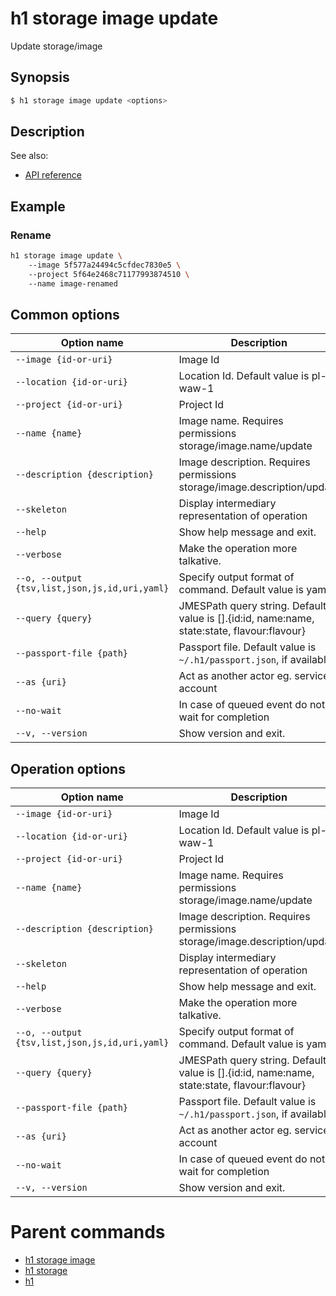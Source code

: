 
# h1 storage image update

Update storage/image

## Synopsis

```bash
$ h1 storage image update <options>
```

## Description

See also:

* [API reference](https://api.hyperone.com/v2/docs#operation/storage_project_image_update)

## Example


### Rename

```bash
h1 storage image update \ 
	--image 5f577a24494c5cfdec7830e5 \ 
	--project 5f64e2468c71177993874510 \ 
	--name image-renamed
```

## Common options

| Option name                                        | Description                                                                                    |
| -------------------------------------------------- | ---------------------------------------------------------------------------------------------- |
| ```--image {id-or-uri}```                          | Image Id                                                                                       |
| ```--location {id-or-uri}```                       | Location Id. Default value is pl-waw-1                                                         |
| ```--project {id-or-uri}```                        | Project Id                                                                                     |
| ```--name {name}```                                | Image name. Requires permissions storage/image.name/update                                     |
| ```--description {description}```                  | Image description. Requires permissions storage/image.description/update                       |
| ```--skeleton```                                   | Display intermediary representation of operation                                               |
| ```--help```                                       | Show help message and exit.                                                                    |
| ```--verbose```                                    | Make the operation more talkative.                                                             |
| ```--o, --output {tsv,list,json,js,id,uri,yaml}``` | Specify output format of command. Default value is yaml                                        |
| ```--query {query}```                              | JMESPath query string. Default value is [].\{id:id, name:name, state:state, flavour:flavour\}  |
| ```--passport-file {path}```                       | Passport file. Default value is ```~/.h1/passport.json```, if available.                       |
| ```--as {uri}```                                   | Act as another actor eg. service account                                                       |
| ```--no-wait```                                    | In case of queued event do not wait for completion                                             |
| ```--v, --version```                               | Show version and exit.                                                                         |

## Operation options

| Option name                                        | Description                                                                                    |
| -------------------------------------------------- | ---------------------------------------------------------------------------------------------- |
| ```--image {id-or-uri}```                          | Image Id                                                                                       |
| ```--location {id-or-uri}```                       | Location Id. Default value is pl-waw-1                                                         |
| ```--project {id-or-uri}```                        | Project Id                                                                                     |
| ```--name {name}```                                | Image name. Requires permissions storage/image.name/update                                     |
| ```--description {description}```                  | Image description. Requires permissions storage/image.description/update                       |
| ```--skeleton```                                   | Display intermediary representation of operation                                               |
| ```--help```                                       | Show help message and exit.                                                                    |
| ```--verbose```                                    | Make the operation more talkative.                                                             |
| ```--o, --output {tsv,list,json,js,id,uri,yaml}``` | Specify output format of command. Default value is yaml                                        |
| ```--query {query}```                              | JMESPath query string. Default value is [].\{id:id, name:name, state:state, flavour:flavour\}  |
| ```--passport-file {path}```                       | Passport file. Default value is ```~/.h1/passport.json```, if available.                       |
| ```--as {uri}```                                   | Act as another actor eg. service account                                                       |
| ```--no-wait```                                    | In case of queued event do not wait for completion                                             |
| ```--v, --version```                               | Show version and exit.                                                                         |

# Parent commands

* [h1 storage image](./../README.md)
* [h1 storage](./../../README.md)
* [h1](./../../../README.md)
